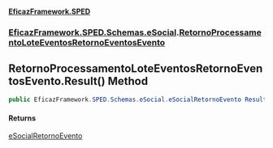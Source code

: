 #### [EficazFramework.SPED](EficazFrameworkSPED.md 'EficazFramework SPED')
### [EficazFramework.SPED.Schemas.eSocial](EficazFramework.SPED.Schemas.eSocial.md 'EficazFramework.SPED.Schemas.eSocial').[RetornoProcessamentoLoteEventosRetornoEventosEvento](EficazFramework.SPED.Schemas.eSocial/RetornoProcessamentoLoteEventosRetornoEventosEvento.md 'EficazFramework.SPED.Schemas.eSocial.RetornoProcessamentoLoteEventosRetornoEventosEvento')

## RetornoProcessamentoLoteEventosRetornoEventosEvento.Result() Method

```csharp
public EficazFramework.SPED.Schemas.eSocial.eSocialRetornoEvento Result();
```

#### Returns
[eSocialRetornoEvento](EficazFramework.SPED.Schemas.eSocial/eSocialRetornoEvento.md 'EficazFramework.SPED.Schemas.eSocial.eSocialRetornoEvento')